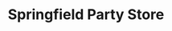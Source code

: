 ---
title: "Springfield Party Store"
url: /springfield/springfield-party-store/
shop: convenience
---